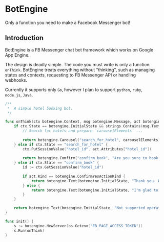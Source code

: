 # BotEngine

Only a function you need to make a Facebook Messenger bot!

## Introduction

BotEngine is a FB Messenger chat bot framework which works on Google App Engine. 

The design is deadly simple. The code you must write is only a function `onThink`. BotEngine treats everything without "thinking", such as managing states and contexts, requesting to FB Messenger API or handling webhooks.

Currently it supports only `Go`, however I plan to support `python`, `ruby`, `node.js`, `Java`.

```go
/**
 *  A simple hotel booking bot.
 */

func onThink(ctx botengine.Context, msg botengine.Message, act botengine.Action, user botengine.User) botengine.ThinkResponse {
	if ctx.State == botengine.InitialState && strings.Contains(msg.Text, "hotel") {
	    // Search for hotels and prepare `carouselElements` ...
	
	    return botengine.Carousel("search_for_hotel", carouselElements)
	} else if ctx.State == "search_for_hotel" {
	    ctx.PutSessionValue("hotel_id", act.Attributes["hotel_id"])
	    
	    return botengine.Confirm("confirm_book", "Are you sure to book this hotel?")
	} else if ctx.State == "confirm_book" {
	    id := ctx.GetSessionValue("hotel_id")
	    
	    if act.Kind == botengine.ConfirmYesActionKind {
	        return botengine.Text(botengine.InitialState, "Thank you. We booked your hotel. ID: " + id)
	    } else {
	        return botengine.Text(botengine.InitialState, "I'm glad to see you again!")
	    }
	}

	return botengine.Text(botengine.InitialState, "Not supported operation.")
}

func init() {
    s := botengine.NewServer(os.Getenv("FB_PAGE_ACCESS_TOKEN"))
    s.Run(onThink)
}
```
